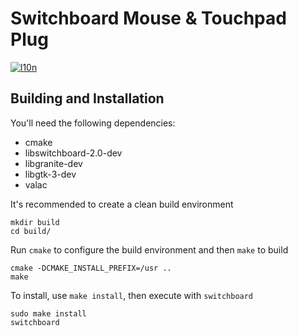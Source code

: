 # Switchboard Mouse & Touchpad Plug
[![l10n](https://l10n.elementary.io/widgets/switchboard/switchboard-plug-mouse-touchpad/svg-badge.svg)](https://l10n.elementary.io/projects/switchboard/switchboard-plug-mouse-touchpad)

## Building and Installation

You'll need the following dependencies:

* cmake
* libswitchboard-2.0-dev
* libgranite-dev
* libgtk-3-dev
* valac

It's recommended to create a clean build environment

    mkdir build
    cd build/
    
Run `cmake` to configure the build environment and then `make` to build

    cmake -DCMAKE_INSTALL_PREFIX=/usr ..
    make
    
To install, use `make install`, then execute with `switchboard`

    sudo make install
    switchboard
